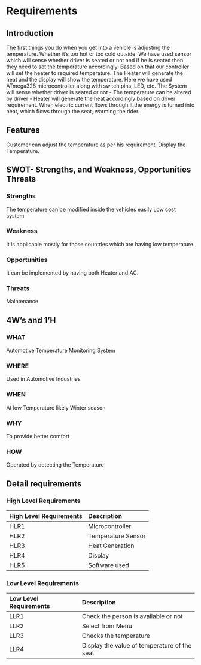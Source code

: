 ﻿# **Requirements**
## **Introduction**
The first things you do when you get into a vehicle is adjusting the temperature. Whether it’s too hot or too cold outside. We have used sensor which will sense whether driver is seated or not and if he is seated then they need to set the temperature accordingly. Based on that our controller will set the heater to required temperature. The Heater will generate the heat and the display will show the temperature. Here we have used ATmega328 microcontroller along with switch pins, LED, etc. The System will sense whether driver is seated or not - The temperature can be altered by driver - Heater will generate the heat accordingly based on driver requirement. When electric current flows through it,the energy is turned into heat, which flows through the seat, warming the rider.

## **Features**
Customer can adjust the temperature as per his requirement.
Display the Temperature.

## **SWOT- Strengths, and Weakness, Opportunities Threats**
### **Strengths**
The temperature can be modified inside the vehicles easily
Low cost system
### **Weakness**
It is applicable mostly for those countries which are having low temperature. 
### **Opportunities**
It can be implemented by having both Heater and AC. 
### **Threats**
Maintenance
## **4W’s and 1’H**
### **WHAT**
Automotive Temperature Monitoring System
### **WHERE**
Used in Automotive Industries
### **WHEN**
At low Temperature likely Winter season
### **WHY**
To provide better comfort
### **HOW**
Operated by detecting the Temperature

## **Detail requirements**
### **High Level Requirements**

|High Level Requirements|Description|
| :- | :- |
|HLR1|Microcontroller|
|HLR2|Temperature Sensor|
|HLR3|Heat Generation|
|HLR4|Display|
|HLR5|Software used|
### **Low Level Requirements**

|Low Level Requirements|Description|
| :- | :- |
|LLR1|Check the person is available or not|
|LLR2|Select from Menu|
|LLR3|Checks the temperature|
|LLR4|Display the value of temperature of the seat|

